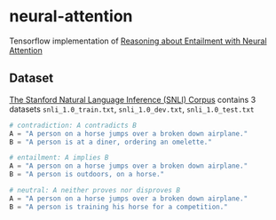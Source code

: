 # neural-attention
Tensorflow implementation of [Reasoning about Entailment with Neural Attention](https://arxiv.org/abs/1509.06664)


## Dataset
[The Stanford Natural Language Inference (SNLI) Corpus](https://nlp.stanford.edu/projects/snli/)
contains 3 datasets `snli_1.0_train.txt`, `snli_1.0_dev.txt`, `snli_1.0_test.txt`

```python
# contradiction: A contradicts B
A = "A person on a horse jumps over a broken down airplane."
B = "A person is at a diner, ordering an omelette."

# entailment: A implies B
A = "A person on a horse jumps over a broken down airplane."
B = "A person is outdoors, on a horse."

# neutral: A neither proves nor disproves B
A = "A person on a horse jumps over a broken down airplane."
B = "A person is training his horse for a competition."
```
